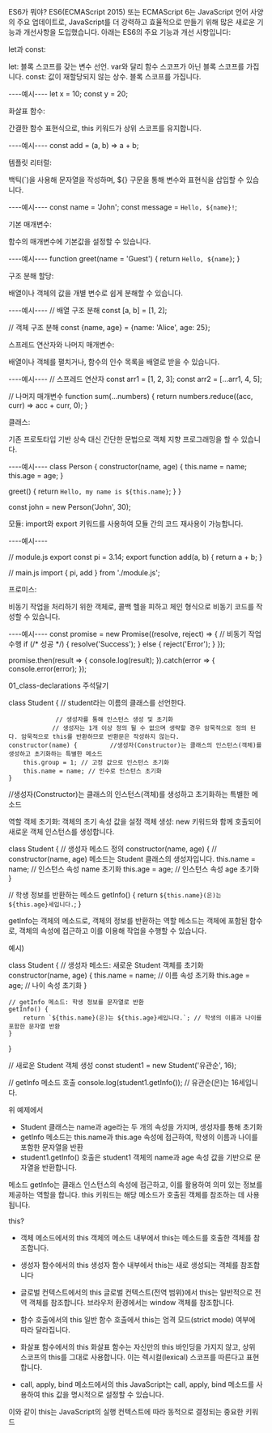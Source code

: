 ES6가 뭐야?
ES6(ECMAScript 2015) 또는 ECMAScript 6는 JavaScript 언어 사양의 주요 업데이트로, JavaScript를 더 강력하고 효율적으로 만들기 위해 많은 새로운 기능과 개선사항을 도입했습니다. 아래는 ES6의 주요 기능과 개선 사항입니다:

let과 const:

let: 블록 스코프를 갖는 변수 선언. var와 달리 함수 스코프가 아닌 블록 스코프를 가집니다.
const: 값이 재할당되지 않는 상수. 블록 스코프를 가집니다.


----예시----
let x = 10;
const y = 20;


화살표 함수:

간결한 함수 표현식으로, this 키워드가 상위 스코프를 유지합니다.

----예시----
const add = (a, b) => a + b;



템플릿 리터럴:

백틱(`)을 사용해 문자열을 작성하며, ${} 구문을 통해 변수와 표현식을 삽입할 수 있습니다.

----예시----
const name = 'John';
const message = `Hello, ${name}!`;

기본 매개변수:

함수의 매개변수에 기본값을 설정할 수 있습니다.

----예시----
function greet(name = 'Guest') {
  return `Hello, ${name}`;
}

구조 분해 할당:

배열이나 객체의 값을 개별 변수로 쉽게 분해할 수 있습니다.

----예시----
// 배열 구조 분해
const [a, b] = [1, 2];

// 객체 구조 분해
const {name, age} = {name: 'Alice', age: 25};


스프레드 연산자와 나머지 매개변수:

배열이나 객체를 펼치거나, 함수의 인수 목록을 배열로 받을 수 있습니다.

----예시----
// 스프레드 연산자
const arr1 = [1, 2, 3];
const arr2 = [...arr1, 4, 5];

// 나머지 매개변수
function sum(...numbers) {
  return numbers.reduce((acc, curr) => acc + curr, 0);
}


클래스:

기존 프로토타입 기반 상속 대신 간단한 문법으로 객체 지향 프로그래밍을 할 수 있습니다.

----예시----
class Person {
  constructor(name, age) {
    this.name = name;
    this.age = age;
  }

  greet() {
    return `Hello, my name is ${this.name}`;
  }
}

const john = new Person('John', 30);


모듈:
import와 export 키워드를 사용하여 모듈 간의 코드 재사용이 가능합니다.

----예시----

// module.js
export const pi = 3.14;
export function add(a, b) {
  return a + b;
}

// main.js
import { pi, add } from './module.js';



프로미스:

비동기 작업을 처리하기 위한 객체로, 콜백 헬을 피하고 체인 형식으로 비동기 코드를 작성할 수 있습니다.

----예시----
const promise = new Promise((resolve, reject) => {
  // 비동기 작업 수행
  if (/* 성공 */) {
    resolve('Success');
  } else {
    reject('Error');
  }
});

promise.then(result => {
  console.log(result);
}).catch(error => {
  console.error(error);
});



01_class-declarations 주석달기

class Student { // student라는 이름의 클래스를 선언한다.

                 // 생성자를 통해 인스턴스 생성 및 초기화
                // 생성자는 1개 이상 정의 될 수 없으며 생략할 경우 암묵적으로 정의 된다. 암묵적으로 this를 반환하므로 반환문은 작성하지 않는다.
    constructor(name) {         //생성자(Constructor)는 클래스의 인스턴스(객체)를 생성하고 초기화하는 특별한 메소드
        this.group = 1; // 고정 값으로 인스턴스 초기화
        this.name = name; // 인수로 인스턴스 초기화 
    }

//생성자(Constructor)는 클래스의 인스턴스(객체)를 생성하고 초기화하는 특별한 메소드

역할
객체 초기화: 객체의 초기 속성 값을 설정
객체 생성: new 키워드와 함께 호출되어 새로운 객체 인스턴스를 생성합니다.

class Student {
    // 생성자 메소드 정의
    constructor(name, age) {  // constructor(name, age) 메소드는 Student 클래스의 생성자입니다.
        this.name = name; // 인스턴스 속성 name 초기화
        this.age = age;   // 인스턴스 속성 age 초기화
    }

 // 학생 정보를 반환하는 메소드
    getInfo() {
        return `${this.name}(은)는 ${this.age}세입니다.`;
}

getInfo는 객체의 메소드로, 객체의 정보를 반환하는 역할
메소드는 객체에 포함된 함수로, 객체의 속성에 접근하고 이를 이용해 작업을 수행할 수 있습니다.

예시)

class Student {
    // 생성자 메소드: 새로운 Student 객체를 초기화
    constructor(name, age) {
        this.name = name; // 이름 속성 초기화
        this.age = age;   // 나이 속성 초기화
    }

    // getInfo 메소드: 학생 정보를 문자열로 반환
    getInfo() {
        return `${this.name}(은)는 ${this.age}세입니다.`; // 학생의 이름과 나이를 포함한 문자열 반환
    }
}

// 새로운 Student 객체 생성
const student1 = new Student('유관순', 16);

// getInfo 메소드 호출
console.log(student1.getInfo()); // 유관순(은)는 16세입니다.


위 예제에서
- Student 클래스는 name과 age라는 두 개의 속성을 가지며, 생성자를 통해 초기화
- getInfo 메소드는 this.name과 this.age 속성에 접근하여, 학생의 이름과 나이를 포함한 문자열을 반환
- student1.getInfo() 호출은 student1 객체의 name과 age 속성 값을 기반으로 문자열을 반환합니다.

메소드 getInfo는 클래스 인스턴스의 속성에 접근하고, 이를 활용하여 의미 있는 정보를 제공하는 역할을 합니다. 
this 키워드는 해당 메소드가 호출된 객체를 참조하는 데 사용됩니다.

this?

- 객체 메소드에서의 this
객체의 메소드 내부에서 this는 메소드를 호출한 객체를 참조합니다.

- 생성자 함수에서의 this
생성자 함수 내부에서 this는 새로 생성되는 객체를 참조합니다

- 글로벌 컨텍스트에서의 this
글로벌 컨텍스트(전역 범위)에서 this는 일반적으로 전역 객체를 참조합니다. 브라우저 환경에서는 window 객체를 참조합니다.

- 함수 호출에서의 this
일반 함수 호출에서 this는 엄격 모드(strict mode) 여부에 따라 달라집니다.

- 화살표 함수에서의 this
화살표 함수는 자신만의 this 바인딩을 가지지 않고, 상위 스코프의 this를 그대로 사용합니다. 이는 렉시컬(lexical) 스코프를 따른다고 표현합니다.

- call, apply, bind 메소드에서의 this
JavaScript는 call, apply, bind 메소드를 사용하여 this 값을 명시적으로 설정할 수 있습니다.

이와 같이 this는 JavaScript의 실행 컨텍스트에 따라 동적으로 결정되는 중요한 키워드